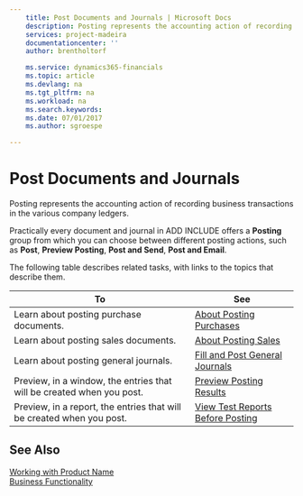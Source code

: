 ```yaml
---
    title: Post Documents and Journals | Microsoft Docs
    description: Posting represents the accounting action of recording business transactions in the various company ledgers.
    services: project-madeira
    documentationcenter: ''
    author: brentholtorf

    ms.service: dynamics365-financials
    ms.topic: article
    ms.devlang: na
    ms.tgt_pltfrm: na
    ms.workload: na
    ms.search.keywords:
    ms.date: 07/01/2017
    ms.author: sgroespe

---
```

# Post Documents and Journals
Posting represents the accounting action of recording business transactions in the various company ledgers.  
  
 Practically every document and journal in ADD INCLUDE<!--[!INCLUDE[d365fin](../../includes/d365fin_md.md)]--> offers a **Posting** group from which you can choose between different posting actions, such as **Post**, **Preview Posting**, **Post and Send**, **Post and Email**.  
  
 The following table describes related tasks, with links to the topics that describe them.  
  
|**To**|**See**|  
|------------|-------------|  
|Learn about posting purchase documents.|[About Posting Purchases](../FullExperience/about-posting-purchases.md)|  
|Learn about posting sales documents.|[About Posting Sales](../FullExperience/about-posting-sales.md)|  
|Learn about posting general journals.|[Fill and Post General Journals](../FullExperience/how-to-fill-and-post-general-journals.md)|  
|Preview, in a window, the entries that will be created when you post.|[Preview Posting Results](../FullExperience/how-to-preview-posting-results.md)|  
|Preview, in a report, the entries that will be created when you post.|[View Test Reports Before Posting](../FullExperience/how-to-view-test-reports-before-posting.md)|  
  
## See Also  
 [Working with Product Name](../FullExperience/working-with-$-p_1-product-name-$-.md)   
 [Business Functionality](../FullExperience/Business%20Functionality.md)